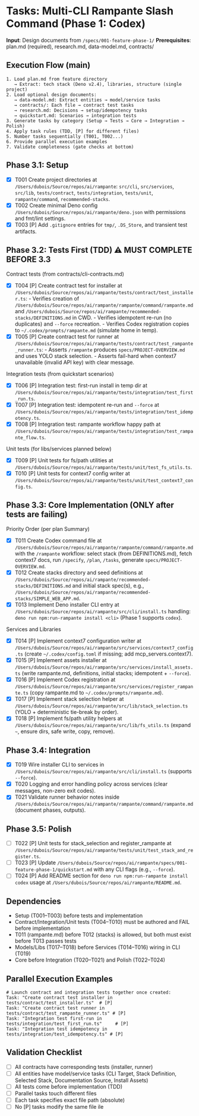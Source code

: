 # Tasks: Multi-CLI Rampante Slash Command (Phase 1: Codex)

**Input**: Design documents from `/specs/001-feature-phase-1/`
**Prerequisites**: plan.md (required), research.md, data-model.md, contracts/

## Execution Flow (main)

```
1. Load plan.md from feature directory
   → Extract: tech stack (Deno v2.4), libraries, structure (single project)
2. Load optional design documents:
   → data-model.md: Extract entities → model/service tasks
   → contracts/: Each file → contract test tasks
   → research.md: Decisions → setup/idempotency tasks
   → quickstart.md: Scenarios → integration tests
3. Generate tasks by category (Setup → Tests → Core → Integration → Polish)
4. Apply task rules (TDD, [P] for different files)
5. Number tasks sequentially (T001, T002...)
6. Provide parallel execution examples
7. Validate completeness (gate checks at bottom)
```

## Phase 3.1: Setup

- [x] T001 Create project directories at `/Users/dubois/Source/repos/ai/rampante`:
      `src/cli`, `src/services`, `src/lib`, `tests/contract`, `tests/integration`, `tests/unit`, `rampante/command`, `recommended-stacks`.
- [x] T002 Create minimal Deno config `/Users/dubois/Source/repos/ai/rampante/deno.json` with permissions and fmt/lint settings.
- [x] T003 [P] Add `.gitignore` entries for `tmp/`, `.DS_Store`, and transient test artifacts.

## Phase 3.2: Tests First (TDD) ⚠️ MUST COMPLETE BEFORE 3.3

Contract tests (from contracts/cli-contracts.md)

- [x] T004 [P] Create contract test for installer at `/Users/dubois/Source/repos/ai/rampante/tests/contract/test_installer.ts`: - Verifies creation of `/Users/dubois/Source/repos/ai/rampante/rampante/command/rampante.md` and `/Users/dubois/Source/repos/ai/rampante/recommended-stacks/DEFINITIONS.md` in CWD. - Verifies idempotent re-run (no duplicates) and `--force` recreation. - Verifies Codex registration copies to `~/.codex/prompts/rampante.md` (simulate home in temp).
- [x] T005 [P] Create contract test for runner at `/Users/dubois/Source/repos/ai/rampante/tests/contract/test_rampante_runner.ts`: - Asserts `/rampante` produces `specs/PROJECT-OVERVIEW.md` and uses YOLO stack selection. - Asserts fail-hard when context7 unavailable (invalid API key) with clear message.

Integration tests (from quickstart scenarios)

- [x] T006 [P] Integration test: first-run install in temp dir at `/Users/dubois/Source/repos/ai/rampante/tests/integration/test_first_run.ts`.
- [x] T007 [P] Integration test: idempotent re-run and `--force` at `/Users/dubois/Source/repos/ai/rampante/tests/integration/test_idempotency.ts`.
- [x] T008 [P] Integration test: rampante workflow happy path at `/Users/dubois/Source/repos/ai/rampante/tests/integration/test_rampante_flow.ts`.

Unit tests (for libs/services planned below)

- [x] T009 [P] Unit tests for fs/path utilities at `/Users/dubois/Source/repos/ai/rampante/tests/unit/test_fs_utils.ts`.
- [x] T010 [P] Unit tests for context7 config writer at `/Users/dubois/Source/repos/ai/rampante/tests/unit/test_context7_config.ts`.

## Phase 3.3: Core Implementation (ONLY after tests are failing)

Priority Order (per plan Summary)

- [x] T011 Create Codex command file at `/Users/dubois/Source/repos/ai/rampante/rampante/command/rampante.md` with the `/rampante` workflow: select stack (from DEFINITIONS.md), fetch context7 docs, run `/specify`, `/plan`, `/tasks`, generate `specs/PROJECT-OVERVIEW.md`.
- [x] T012 Create stacks directory and seed definitions at `/Users/dubois/Source/repos/ai/rampante/recommended-stacks/DEFINITIONS.md` and initial stack spec(s), e.g., `/Users/dubois/Source/repos/ai/rampante/recommended-stacks/SIMPLE_WEB_APP.md`.
- [x] T013 Implement Deno installer CLI entry at `/Users/dubois/Source/repos/ai/rampante/src/cli/install.ts` handling:
      `deno run npm:run-rampante install <cli>` (Phase 1 supports `codex`).

Services and Libraries

- [x] T014 [P] Implement context7 configuration writer at `/Users/dubois/Source/repos/ai/rampante/src/services/context7_config.ts` (create `~/.codex/config.toml` if missing; add mcp_servers.context7).
- [x] T015 [P] Implement assets installer at `/Users/dubois/Source/repos/ai/rampante/src/services/install_assets.ts` (write rampante.md, definitions, initial stacks; idempotent + `--force`).
- [x] T016 [P] Implement Codex registration at `/Users/dubois/Source/repos/ai/rampante/src/services/register_rampante.ts` (copy rampante.md to `~/.codex/prompts/rampante.md`).
- [x] T017 [P] Implement stack selection helper at `/Users/dubois/Source/repos/ai/rampante/src/lib/stack_selection.ts` (YOLO + deterministic tie-break by order).
- [x] T018 [P] Implement fs/path utility helpers at `/Users/dubois/Source/repos/ai/rampante/src/lib/fs_utils.ts` (expand `~`, ensure dirs, safe write, copy, remove).

## Phase 3.4: Integration

- [x] T019 Wire installer CLI to services in `/Users/dubois/Source/repos/ai/rampante/src/cli/install.ts` (supports `--force`).
- [x] T020 Logging and error handling policy across services (clear messages, non-zero exit codes).
- [x] T021 Validate runner behavior notes inside `/Users/dubois/Source/repos/ai/rampante/rampante/command/rampante.md` (document phases, outputs).

## Phase 3.5: Polish

- [ ] T022 [P] Unit tests for stack_selection and register_rampante at `/Users/dubois/Source/repos/ai/rampante/tests/unit/test_stack_and_register.ts`.
- [ ] T023 [P] Update `/Users/dubois/Source/repos/ai/rampante/specs/001-feature-phase-1/quickstart.md` with any CLI flags (e.g., `--force`).
- [ ] T024 [P] Add README section for `deno run npm:run-rampante install codex` usage at `/Users/dubois/Source/repos/ai/rampante/README.md`.

## Dependencies

- Setup (T001–T003) before tests and implementation
- Contract/Integration/Unit tests (T004–T010) must be authored and FAIL before implementation
- T011 (rampante.md) before T012 (stacks) is allowed, but both must exist before T013 passes tests
- Models/Libs (T017–T018) before Services (T014–T016) wiring in CLI (T019)
- Core before Integration (T020–T021) and Polish (T022–T024)

## Parallel Execution Examples

```
# Launch contract and integration tests together once created:
Task: "Create contract test installer in tests/contract/test_installer.ts"  # [P]
Task: "Create contract test runner in tests/contract/test_rampante_runner.ts" # [P]
Task: "Integration test first-run in tests/integration/test_first_run.ts"     # [P]
Task: "Integration test idempotency in tests/integration/test_idempotency.ts" # [P]
```

## Validation Checklist

- [ ] All contracts have corresponding tests (installer, runner)
- [ ] All entities have model/service tasks (CLI Target, Stack Definition, Selected Stack, Documentation Source, Install Assets)
- [ ] All tests come before implementation (TDD)
- [ ] Parallel tasks touch different files
- [ ] Each task specifies exact file path (absolute)
- [ ] No [P] tasks modify the same file
ile
